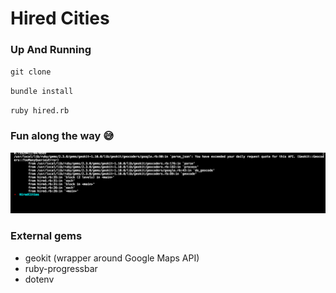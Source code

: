 # Hired Cities


### Up And Running

`git clone`

`bundle install`

`ruby hired.rb`

### Fun along the way 😅

![OhNo](exceeded_quota.png)

### External gems

* geokit (wrapper around Google Maps API)
* ruby-progressbar
* dotenv
